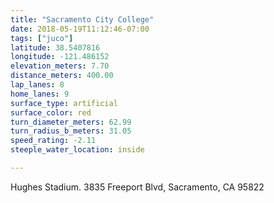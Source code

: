 ```yaml
---
title: "Sacramento City College"
date: 2018-05-19T11:12:46-07:00
tags: ["juco"]
latitude: 38.5407816
longitude: -121.486152
elevation_meters: 7.70
distance_meters: 400.00
lap_lanes: 8
home_lanes: 9
surface_type: artificial
surface_color: red
turn_diameter_meters: 62.99
turn_radius_b_meters: 31.05
speed_rating: -2.11
steeple_water_location: inside

---
```

Hughes Stadium. 3835 Freeport Blvd, Sacramento, CA 95822
<!--more-->
